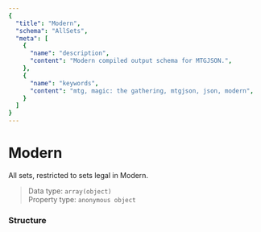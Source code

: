 ```yaml
---
{
  "title": "Modern",
  "schema": "AllSets",
  "meta": [
    {
      "name": "description",
      "content": "Modern compiled output schema for MTGJSON.",
    },
    {
      "name": "keywords",
      "content": "mtg, magic: the gathering, mtgjson, json, modern",
    }
  ]
}
---
```


# Modern

All sets, restricted to sets legal in Modern.

> Data type: `array(object)`  
> Property type: `anonymous object`  

### Structure

<GenerateTable/>